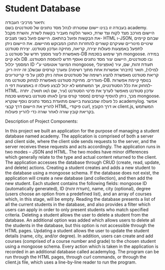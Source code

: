 # Student Database
תיאור מרכיבי העבודה:  
בעבודה זו בנינו יישום שמטרתו לנהל מסד נתונים של סטודנטים בשם academy. היישום מורכב מצד לקוח וצד שרת, כאשר הלקוח מעביר בקשות לשרת, והשרת מקבל את הבקשות ופועל בהתאם. היישום פועל בשני מצבים- HTML ו-JSON, שבהם קיימים שינויים מינוריים שעיקרם קשורים להחזרות התוכן המבוקש מהיישום. את היישום ניתן לתפעל באמצעות פעולות יצירה, קריאה, מחיקה ועדכון סטודנט. יצירת סטודנט מאפשרת ליצור מסמך חדש של סטודנט ב-DB תוך שימוש בסכמת mongoose. במידה ולא קיים DB ובו סטודנטים, היישום יצור מסד נתונים ואוסף חדש להוספת הסטודנט. המסמך יכלול ID המיוצר אוטומטי ע"י mongoose, תעודת זהות, שם, עיר (אופציונלי למילוי), תואר (תיבחר אפשרות אחת מתוך רשימה) ומערך קורסים שבשלב זה יהיה ריק. קריאת סטודנט מאפשרת להציג רשימה של סטודנטים אותה ניתן לסנן על פי קריטריונים מוגדרים. מחיקת סטודנט מאפשרת למחוק סטודנט מה-DB. בנוסף קיימת אפשרות למחוק את כלל הסטודנטים, אך המשתמש לא יכול לבצע פעולה זו באמצעות דפי ה-HTML. עדכון סטודנט מאפשר לערוך את פרטי הסטודנט (עיר, שם ו/או תואר). יתרה מכך, ניתן להוסיף קורסים (מספר קורס וציון) לאותו סטודנט בשימוש סכמת mongoose. כל פעולה שמבוצעת ביישום מתועדת במסד נתונים נוסף שנקרא academylog. אפשר להריץ את היישום דרך קבצי HTML, פיקודי curl, או דרך הקובץ client.js, המשתמש בקריאת קובץ שורה לאחר שורה כדי להריץ פעולות.

Description of Project Components:

In this project we built an application for the purpose of managing a student database named academy. The application is comprised of both a server and client side, where the client side sends requests to the server, and the server receives these requests and acts accordingly. The application runs in two modes – JSON and HTML. The two modes have minor differences which generally relate to the type and actual content returned to the client. The application accesses the database through CRUD (create, read, update, and delete) actions. Creating a student creates and adds a new student to the database using a mongoose schema. If the database does not exist, the application will create a new database (and collection), and then add the new student. Each student contains the following fields: mongoose ID (automatically generated), ID (תעודת זהות), name, city (optional), degree (users choose an option from a predefined list), and an array of courses which, in this stage, will be empty. Reading the database presents a list of all the current students in the database, and also provides a filter which users can apply in order to only present students who match specified criteria. Deleting a student allows the user to delete a student from the database. An additional option was added which allows users to delete all the students in the database, but this option is not accessible through the HTML pages. Updating a student allows the user to update the student details (name, city, and/or degree). In addition, users can create and add courses (comprised of a course number and grade) to the chosen student using a mongoose schema. Every action which is taken in the application is recorded in an additional database called academylog. The program can be run through the HTML pages, through curl commands, or through the client.js file, which uses a line-by-line reader to run the program. 
